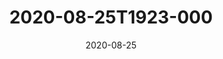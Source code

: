---
date: 2020-08-25
title: 2020-08-25T1923-000
hero: 2020/2020-08-25T1923-000.jpeg

# briefly describe the image…
alt: ''

# insert the closed caption text after the three-dash break…
# (include line-breaks, punctuation, and capitalization)
---